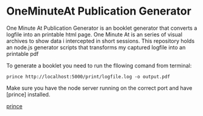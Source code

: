 # OneMinuteAt Publication Generator

One Minute At Publication Generator is an booklet generator that converts a logfile into an printable html page.
One Minute At is an series of visual archives to show data i intercepted in short sessions. This repository holds an node.js generator scripts that transforms my captured logfile into an printable pdf

To generate a booklet you need to run the fllowing comand from terminal:

`prince http://localhost:5000/print/logfile.log -o output.pdf`

Make sure you have the node server running on the correct port and have [prince] installed.

[prince](http://www.princexml.com/download/)